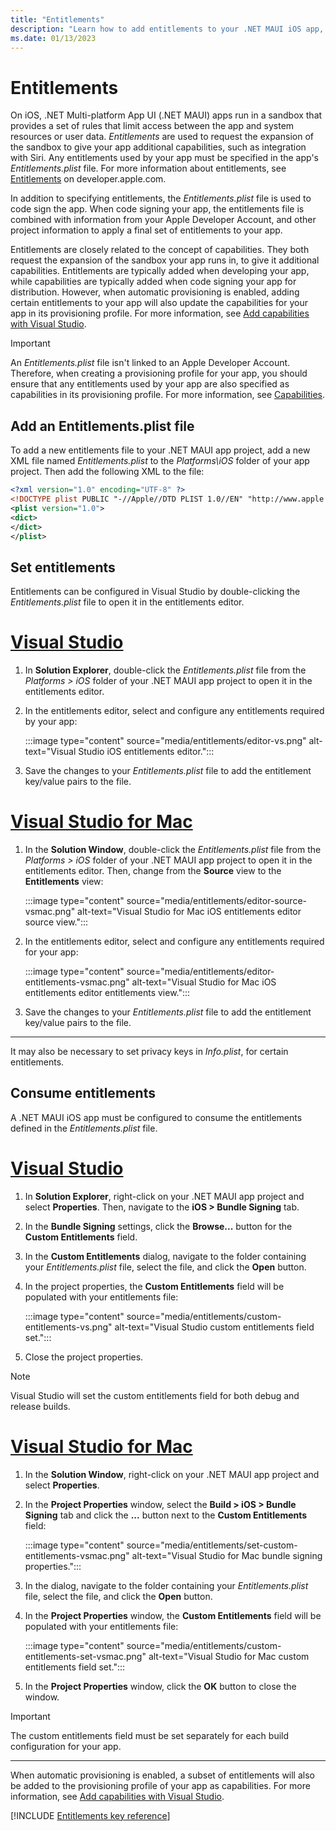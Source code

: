 ```yaml
---
title: "Entitlements"
description: "Learn how to add entitlements to your .NET MAUI iOS app, to request access to specific system resources or user data."
ms.date: 01/13/2023
---
```


# Entitlements

On iOS, .NET Multi-platform App UI (.NET MAUI) apps run in a sandbox that provides a set of rules that limit access between the app and system resources or user data. *Entitlements* are used to request the expansion of the sandbox to give your app additional capabilities, such as integration with Siri. Any entitlements used by your app must be specified in the app's *Entitlements.plist* file. For more information about entitlements, see [Entitlements](https://developer.apple.com/documentation/bundleresources/entitlements) on developer.apple.com.

In addition to specifying entitlements, the *Entitlements.plist* file is used to code sign the app. When code signing your app, the entitlements file is combined with information from your Apple Developer Account, and other project information to apply a final set of entitlements to your app.

Entitlements are closely related to the concept of capabilities. They both request the expansion of the sandbox your app runs in, to give it additional capabilities. Entitlements are typically added when developing your app, while capabilities are typically added when code signing your app for distribution. However, when automatic provisioning is enabled, adding certain entitlements to your app will also update the capabilities for your app in its provisioning profile. For more information, see [Add capabilities with Visual Studio](~/ios/capabilities.md#add-capabilities-with-visual-studio).

> [!IMPORTANT]
> An *Entitlements.plist* file isn't linked to an Apple Developer Account. Therefore, when creating a provisioning profile for your app, you should ensure that any entitlements used by your app are also specified as capabilities in its provisioning profile. For more information, see [Capabilities](capabilities.md).

## Add an Entitlements.plist file

To add a new entitlements file to your .NET MAUI app project, add a new XML file named *Entitlements.plist* to the *Platforms\\iOS* folder of your app project. Then add the following XML to the file:

```xml
<?xml version="1.0" encoding="UTF-8" ?>
<!DOCTYPE plist PUBLIC "-//Apple//DTD PLIST 1.0//EN" "http://www.apple.com/DTDs/PropertyList-1.0.dtd">
<plist version="1.0">
<dict>
</dict>
</plist>
```

## Set entitlements

Entitlements can be configured in Visual Studio by double-clicking the *Entitlements.plist* file to open it in the entitlements editor.

<!-- markdownlint-disable MD025 -->
# [Visual Studio](#tab/vs)
<!-- markdownlint-enable MD025 -->

1. In **Solution Explorer**, double-click the *Entitlements.plist* file from the *Platforms > iOS* folder of your .NET MAUI app project to open it in the entitlements editor.
1. In the entitlements editor, select and configure any entitlements required by your app:

    :::image type="content" source="media/entitlements/editor-vs.png" alt-text="Visual Studio iOS entitlements editor.":::

1. Save the changes to your *Entitlements.plist* file to add the entitlement key/value pairs to the file.

<!-- markdownlint-disable MD025 -->
# [Visual Studio for Mac](#tab/vsmac)
<!-- markdownlint-enable MD025 -->

1. In the **Solution Window**, double-click the *Entitlements.plist* file from the *Platforms > iOS* folder of your .NET MAUI app project to open it in the entitlements editor. Then, change from the **Source** view to the **Entitlements** view:

    :::image type="content" source="media/entitlements/editor-source-vsmac.png" alt-text="Visual Studio for Mac iOS entitlements editor source view.":::

1. In the entitlements editor, select and configure any entitlements required for your app:

    :::image type="content" source="media/entitlements/editor-entitlements-vsmac.png" alt-text="Visual Studio for Mac iOS entitlements editor entitlements view.":::

1. Save the changes to your *Entitlements.plist* file to add the entitlement key/value pairs to the file.

---

It may also be necessary to set privacy keys in *Info.plist*, for certain entitlements.

## Consume entitlements

A .NET MAUI iOS app must be configured to consume the entitlements defined in the *Entitlements.plist* file.

<!-- markdownlint-disable MD025 -->
# [Visual Studio](#tab/vs)
<!-- markdownlint-enable MD025 -->

1. In **Solution Explorer**, right-click on your .NET MAUI app project and select **Properties**. Then, navigate to the **iOS > Bundle Signing** tab.
1. In the **Bundle Signing** settings, click the **Browse...** button for the **Custom Entitlements** field.
1. In the **Custom Entitlements** dialog, navigate to the folder containing your *Entitlements.plist* file, select the file, and click the **Open** button.
1. In the project properties, the **Custom Entitlements** field will be populated with your entitlements file:

    :::image type="content" source="media/entitlements/custom-entitlements-vs.png" alt-text="Visual Studio custom entitlements field set.":::

1. Close the project properties.

> [!NOTE]
> Visual Studio will set the custom entitlements field for both debug and release builds.

<!-- markdownlint-disable MD025 -->
# [Visual Studio for Mac](#tab/vsmac)
<!-- markdownlint-enable MD025 -->

1. In the **Solution Window**, right-click on your .NET MAUI app project and select **Properties**.
1. In the **Project Properties** window, select the **Build > iOS > Bundle Signing** tab and click the **...** button next to the **Custom Entitlements** field:

    :::image type="content" source="media/entitlements/set-custom-entitlements-vsmac.png" alt-text="Visual Studio for Mac bundle signing properties.":::

1. In the dialog, navigate to the folder containing your *Entitlements.plist* file, select the file, and click the **Open** button.
1. In the **Project Properties** window, the **Custom Entitlements** field will be populated with your entitlements file:

    :::image type="content" source="media/entitlements/custom-entitlements-set-vsmac.png" alt-text="Visual Studio for Mac custom entitlements field set.":::

1. In the **Project Properties** window, click the **OK** button to close the window.

> [!IMPORTANT]
> The custom entitlements field must be set separately for each build configuration for your app.

---

When automatic provisioning is enabled, a subset of entitlements will also be added to the provisioning profile of your app as capabilities. For more information, see [Add capabilities with Visual Studio](~/ios/capabilities.md#add-capabilities-with-visual-studio).

[!INCLUDE [Entitlements key reference](../macios/includes/entitlements-reference.md)]
